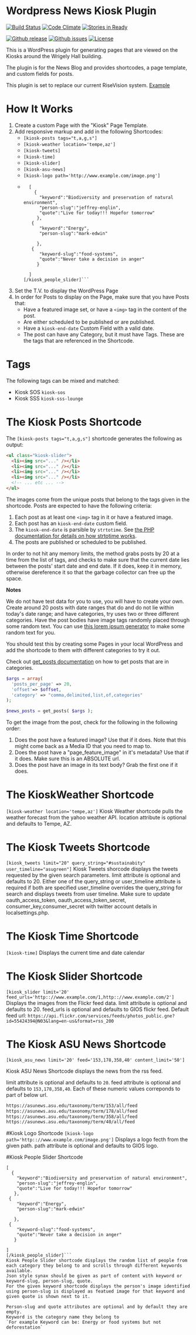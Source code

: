 Wordpress News Kiosk Plugin
===========================
[![Build Status](https://travis-ci.org/gios-asu/wordpress-news-kiosk-plugin.svg)](https://travis-ci.org/gios-asu/wordpress-news-kiosk-plugin) [![Code Climate](https://codeclimate.com/github/gios-asu/wordpress-news-kiosk-plugin/badges/gpa.svg)](https://codeclimate.com/github/gios-asu/wordpress-news-kiosk-plugin) [![Stories in Ready](https://badge.waffle.io/gios-asu/wordpress-news-kiosk-plugin.svg?label=ready&title=Ready)](http://waffle.io/gios-asu/wordpress-news-kiosk-plugin)

[![Github release](https://img.shields.io/github/release/gios-asu/wordpress-news-kiosk-plugin.svg?style=flat)](https://github.com/gios-asu/wordpress-news-kiosk-plugin/releases)
[![Github issues](https://img.shields.io/github/issues/gios-asu/wordpress-news-kiosk-plugin.svg?style=flat)](https://github.com/gios-asu/wordpress-news-kiosk-plugin/issues)
[![License](http://img.shields.io/:license-mit-blue.svg?style=flat)](https://github.com/gios-asu/wordpress-news-kiosk-plugin/blob/master/LICENSE.md)

This is a WordPress plugin for generating pages that are viewed on the Kiosks around the Wrigely Hall building.

The plugin is for the News Blog and provides shortcodes, a page template, and custom fields for posts.

This plugin is set to replace our current RiseVision system. [Example](http://preview.risevision.com/Viewer.html?type=presentation&id=77cdc8d3-f3a9-4978-9f7c-addf0c366cd5)

# How It Works

1. Create a custom Page with the "Kiosk" Page Template.
2. Add responsive markup and add in the following Shortcodes:
    * `[kiosk-posts tags="t,a,g,s"]`
    * `[kiosk-weather location='tempe,az']`
    * `[kiosk-tweets]`
    * `[kiosk-time]`
    * `[kiosk-slider]`
    * `[kiosk-asu-news]`
    * `[kiosk-logo path='http://www.example.com/image.png']`
    * ```[kiosk_people_slider gios_url='https://sustainability.asu.edu']
        [
          {
            "keyword":"Biodiversity and preservation of natural environment",
            "person-slug":"jeffrey-englin",
            "quote":"Live for today!!! Hopefor tomorrow"
           },
         {
            "keyword":"Energy",
            "person-slug":"mark-edwin"

           },
         {
            "keyword-slug":"food-systems",
            "quote":"Never take a decision in anger"
           }

        ]
      [/kiosk_people_slider]```
3. Set the T.V. to display the WordPress Page
4. In order for Posts to display on the Page, make sure that you have Posts that:
    * Have a featured image set, or have a `<img>` tag in the content of the post.
    * Are either scheduled to be published or are published.
    * Have a `kiosk-end-date` Custom Field with a valid date.
    * The post can have any Category, but it must have Tags.  These are the tags that are referenced in the Shortcode.

# Tags

The following tags can be mixed and matched:

* Kiosk SOS `kiosk-sos`
* Kiosk SSS `kiosk-sss-lounge`

# The Kiosk Posts Shortcode

The `[kiosk-posts tags="t,a,g,s"]` shortcode generates the following as output:

```html
<ul class="kiosk-slider">
  <li><img src="..." /></li>
  <li><img src="..." /></li>
  <li><img src="..." /></li>
  <li><img src="..." /></li>
  <!-- ... etc ... -->
</ul>
```

The images come from the unique posts that belong to the tags given in the shortcode.  Posts are expected to have the following criteria:

1. Each post as at least one `<img>` tag in it or have a featured image.
2. Each post has an `kiosk-end-date` custom field.
4. The `kiosk-end-date` is parsible by `strtotime`.  See [the PHP documentation for details on how strtotime works](http://php.net/manual/en/function.strtotime.php).
4. The posts are published or scheduled to be published.

In order to not hit any memory limits, the method grabs posts by 20 at a time from the list of tags, and checks to make sure
that the current date lies between the posts' start date and end date.  If it does, keep it in memory, otherwise
dereference it so that the garbage collector can free up the space.

**Notes**

We do not have test data for you to use, you will have to create your own. Create around 20 posts with date ranges that do and do not
lie within today's date range; and have categories, try uses two or three different categories.  Have the post bodies have 
image tags randomly placed through some random text. You can use
[this lorem ipsum generator](http://www.lipsum.com/) to make some random text for you.

You should test this by creating some Pages in your local WordPress and add the shortcode to them with different categories to try it out.

Check out [get_posts documentation](http://codex.wordpress.org/Template_Tags/get_posts) on how to get posts that are in categories.  

```php
$args = array(
  'posts_per_page' => 20,
  'offset'=> $offset,
  'category' => "comma,delimited,list,of,categories"
);

$news_posts = get_posts( $args );
```

To get the image from the post, check for the following in the following order:

1. Does the post have a featured image?  Use that if it does.  Note that this might come back as a Media ID that you need to map to.
2. Does the post have a "page_feature_image" in it's metadata?  Use that if it does.  Make sure this is an ABSOLUTE url.
3. Does the post have an image in its text body?  Grab the first one if it does.


# The KioskWeather Shortcode

`[kiosk-weather location='tempe,az']`
Kiosk Weather shortcode pulls the weather forecast from the yahoo weather API. 
location attribute is optional and defaults to Tempe, AZ.

# The Kiosk Tweets Shortcode

`[kiosk_tweets limit="20" query_string="#sustainabity" user_timeline="asugreen"]`
Kiosk Tweets shorcode displays the tweets requested by the given search parameters.
 limit attribute is optional and defaults to 20.
 Either one of the query_string or user_timeline attribute is required if both are specified user_timeline overrides the query_string for search and displays tweets from user timeline.
 Make sure to update oauth_access_token, oauth_access_token_secret, consumer_key,consumer_secret with twitter account details in localsettings.php.

# The Kiosk Time Shortcode

`[kiosk-time]`
Displays the current time and date calendar

# The Kiosk Slider Shortcode

`[kiosk_slider limit='20' feed_urls='http:://www.example.com/1,http:://www.example.com/2']`
Displays the images from the Flickr feed data.
limit attribute is optional and defaults to 20.
feed_urls is optional and defaults to GIOS flickr feed.
Default feed url: `https://api.flickr.com/services/feeds/photos_public.gne?id=55424394@N03&lang=en-us&format=rss_200`

# The Kiosk ASU News Shortcode
`[kiosk_asu_news limit='20' feed='153,178,358,40' content_limit='50']`

Kiosk ASU News Shortcode displays the news from the rss feed.

limit attribute is optional and defaults to `20`.
feed attribute is optional and defaults to `153,178,358,40`. Each of these numeric values correponds to part of below url.

```Default feed urls
https://asunews.asu.edu/taxonomy/term/153/all/feed
https://asunews.asu.edu/taxonomy/term/178/all/feed
https://asunews.asu.edu/taxonomy/term/358/all/feed
https://asunews.asu.edu/taxonomy/term/40/all/feed
```
#Kiosk Logo Shortcode
`[kiosk-logo path='http:://www.example.com/image.png']`
Displays a logo fecth from the given path.
path attribute is optional and defaults to GIOS logo.

#Kiosk People Slider Shortcode
```[kiosk_people_slider gios_url='https://sustainability.asu.edu']
[
  {
    "keyword":"Biodiversity and preservation of natural environment",
    "person-slug":"jeffrey-englin",
    "quote":"Live for today!!! Hopefor tomorrow"
   },
 {
    "keyword":"Energy",
    "person-slug":"mark-edwin"

   },
 {
    "keyword-slug":"food-systems",
    "quote":"Never take a decision in anger"
   }

]
[/kiosk_people_slider]```
Kiosk People Slider shortcode displays the random list of people from each category they belong to and scrolls through different keywords available. 
Json style synax should be given as part of content with keyword or keyword-slug, person-slug, quote.
For the given keyword shortcode displays the person's image identified using person-slug is displayed as featued image for that keyword and given quote is shown next to it.

Person-slug and quote attributes are optional and by default they are empty.
Keyword is the category name they belong to 
`For example Keyword can be: Energy or food systems but not deforestation`



